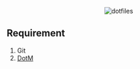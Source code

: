 <div align="center">
  <p>
    <img src="https://placehold.co/500x150/3d4070/fff?font=montserrat&text=Chu's%20Dotfiles" alt="dotfiles" />
  </p>
</div>

## Requirement

1. Git
2. [DotM](https://github.com/cqroot/dotm)
